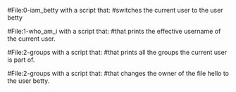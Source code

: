 #File:0-iam_betty with a script that:
#switches the current user to the user betty

#File:1-who_am_i with a script that:
#that prints the effective username of the current user.

#File:2-groups with a script that:
#that prints all the groups the current user is part of.

#File:2-groups with a script that:
#that changes the owner of the file hello to the user betty.
